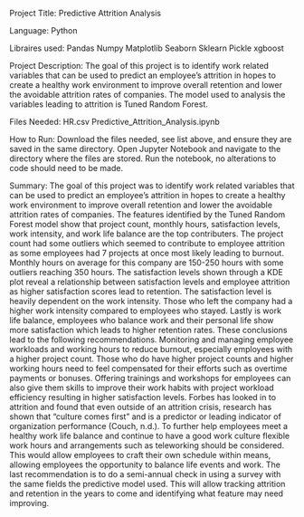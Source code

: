 Project Title: Predictive Attrition Analysis

Language: Python

Libraires used:
	Pandas
	Numpy
	Matplotlib
	Seaborn
	Sklearn
	Pickle
	xgboost

Project Description: 
The goal of this project is to identify work related variables that can be used to predict an employee’s attrition in hopes to create a healthy work environment to improve overall retention and lower the avoidable attrition rates of companies. The model used to analysis the variables leading to attrition is Tuned Random Forest. 

Files Needed:
		HR.csv
		Predictive_Attrition_Analysis.ipynb

How to Run:
Download the files needed, see list above, and ensure they are saved in the same directory. Open Jupyter Notebook and navigate to the directory where the files are stored. Run the notebook, no alterations to code should need to be made. 

Summary:
 	The goal of this project was to identify work related variables that can be used to predict an employee’s attrition in hopes to create a healthy work environment to improve overall retention and lower the avoidable attrition rates of companies. The features identified by the Tuned Random Forest model show that project count, monthly hours, satisfaction levels, work intensity, and work life balance are the top contributers. 
The project count had some outliers which seemed to contribute to employee attrition as some employees had 7 projects at once most likely leading to burnout. Monthly hours on average for this company are 150-250 hours with some outliers reaching 350 hours. The satisfaction levels shown through a KDE plot reveal a relationship between satisfaction levels and employee attrition as higher satisfaction scores lead to retention. The satisfaction level is heavily dependent on the work intensity. Those who left the company had a higher work intensity compared to employees who stayed. Lastly is work life balance, employees who balance work and their personal life show more satisfaction which leads to higher retention rates.
These conclusions lead to the following recommendations. Monitoring and managing employee workloads and working hours to reduce burnout, especially employees with a higher project count. Those who do have higher project counts and higher working hours need to feel compensated for their efforts such as overtime payments or bonuses. Offering trainings and workshops for employees can also give them skills to improve their work habits with project workload efficiency resulting in higher satisfaction levels. 
Forbes has looked in to attrition and found that even outside of an attrition crisis, research has shown that “culture comes first” and is a predictor or leading indicator of organization performance (Couch, n.d.). To further help employees meet a healthy work life balance and continue to have a good work culture flexible work hours and arrangements such as teleworking should be considered. This would allow employees to craft their own schedule within means, allowing employees the opportunity to balance life events and work. The last recommendation is to do a semi-annual check in using a survey with the same fields the predictive model used. This will allow tracking attrition and retention in the years to come and identifying what feature may need improving.
